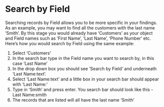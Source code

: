 # Search by Field

Searching records by Field allows you to be more specific in your findings. As an example, you may want to find all the customers with the last name ‘Smith’. By this stage you would already have ‘Customers’ as your object and Field names such as ‘First Name’, ‘Last Name’, ‘Phone Number’ etc. Here’s how you would search by Field using the same example:

1. Select ‘Customers’
2. In the search bar type in the Field name you want to search by, in this case ‘Last Name’
3. In the drop down box you should see ‘Search by Field’ and underneath ‘Last Name:text’.
4. Select ‘Last Name:text’ and a little box in your search bar should appear with ‘Last Name:’
5. Type in ‘Smith’ and press enter. You search bar should look like this - Last Name:smith
6. The records that are listed will all have the last name ‘Smith’

